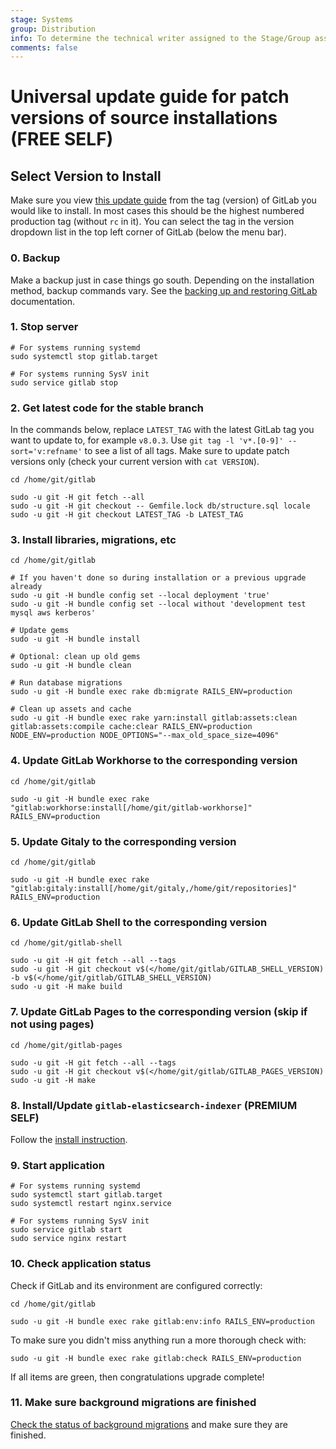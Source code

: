 ```yaml
---
stage: Systems
group: Distribution
info: To determine the technical writer assigned to the Stage/Group associated with this page, see https://about.gitlab.com/handbook/product/ux/technical-writing/#assignments
comments: false
---
```


# Universal update guide for patch versions of source installations **(FREE SELF)**

## Select Version to Install

Make sure you view [this update guide](https://gitlab.com/gitlab-org/gitlab/-/blob/master/doc/update/patch_versions.md) from the tag (version) of GitLab you would like to install.
In most cases this should be the highest numbered production tag (without `rc` in it).
You can select the tag in the version dropdown list in the top left corner of GitLab (below the menu bar).

### 0. Backup

Make a backup just in case things go south. Depending on the installation method, backup commands vary. See the [backing up and restoring GitLab](../raketasks/backup_restore.md) documentation.

### 1. Stop server

```shell
# For systems running systemd
sudo systemctl stop gitlab.target

# For systems running SysV init
sudo service gitlab stop
```

### 2. Get latest code for the stable branch

In the commands below, replace `LATEST_TAG` with the latest GitLab tag you want
to update to, for example `v8.0.3`. Use `git tag -l 'v*.[0-9]' --sort='v:refname'`
to see a list of all tags. Make sure to update patch versions only (check your
current version with `cat VERSION`).

```shell
cd /home/git/gitlab

sudo -u git -H git fetch --all
sudo -u git -H git checkout -- Gemfile.lock db/structure.sql locale
sudo -u git -H git checkout LATEST_TAG -b LATEST_TAG
```

### 3. Install libraries, migrations, etc

```shell
cd /home/git/gitlab

# If you haven't done so during installation or a previous upgrade already
sudo -u git -H bundle config set --local deployment 'true'
sudo -u git -H bundle config set --local without 'development test mysql aws kerberos'

# Update gems
sudo -u git -H bundle install

# Optional: clean up old gems
sudo -u git -H bundle clean

# Run database migrations
sudo -u git -H bundle exec rake db:migrate RAILS_ENV=production

# Clean up assets and cache
sudo -u git -H bundle exec rake yarn:install gitlab:assets:clean gitlab:assets:compile cache:clear RAILS_ENV=production NODE_ENV=production NODE_OPTIONS="--max_old_space_size=4096"
```

### 4. Update GitLab Workhorse to the corresponding version

```shell
cd /home/git/gitlab

sudo -u git -H bundle exec rake "gitlab:workhorse:install[/home/git/gitlab-workhorse]" RAILS_ENV=production
```

### 5. Update Gitaly to the corresponding version

```shell
cd /home/git/gitlab

sudo -u git -H bundle exec rake "gitlab:gitaly:install[/home/git/gitaly,/home/git/repositories]" RAILS_ENV=production
```

### 6. Update GitLab Shell to the corresponding version

```shell
cd /home/git/gitlab-shell

sudo -u git -H git fetch --all --tags
sudo -u git -H git checkout v$(</home/git/gitlab/GITLAB_SHELL_VERSION) -b v$(</home/git/gitlab/GITLAB_SHELL_VERSION)
sudo -u git -H make build
```

### 7. Update GitLab Pages to the corresponding version (skip if not using pages)

```shell
cd /home/git/gitlab-pages

sudo -u git -H git fetch --all --tags
sudo -u git -H git checkout v$(</home/git/gitlab/GITLAB_PAGES_VERSION)
sudo -u git -H make
```

### 8. Install/Update `gitlab-elasticsearch-indexer` **(PREMIUM SELF)**

Follow the [install instruction](../integration/advanced_search/elasticsearch.md#install-elasticsearch).

### 9. Start application

```shell
# For systems running systemd
sudo systemctl start gitlab.target
sudo systemctl restart nginx.service

# For systems running SysV init
sudo service gitlab start
sudo service nginx restart
```

### 10. Check application status

Check if GitLab and its environment are configured correctly:

```shell
cd /home/git/gitlab

sudo -u git -H bundle exec rake gitlab:env:info RAILS_ENV=production
```

To make sure you didn't miss anything run a more thorough check with:

```shell
sudo -u git -H bundle exec rake gitlab:check RAILS_ENV=production
```

If all items are green, then congratulations upgrade complete!

### 11. Make sure background migrations are finished

[Check the status of background migrations](../update/background_migrations.md)
and make sure they are finished.
